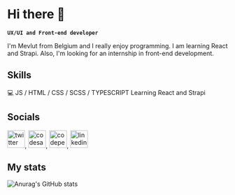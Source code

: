# Hi there 👋
**`UX/UI and Front-end developer`**

I'm Mevlut from Belgium and I really enjoy programming. I am learning React and Strapi.
Also, I'm looking for an internship in front-end development.

## Skills
💻 JS / HTML / CSS / SCSS / TYPESCRIPT
Learning React and Strapi 

## Socials    
[<img src='https://img.shields.io/badge/-Twitter-blue' alt='twitter' height='40'>](https://twitter.com/Code_1s_Art),  [<img src='https://cdn.jsdelivr.net/npm/simple-icons@3.0.1/icons/codesandbox.svg' alt='codesandbox' height='40'>](https://codesandbox.io/u/dimitrykatana),
[<img src='https://cdn.jsdelivr.net/npm/simple-icons@3.0.1/icons/codepen.svg' alt='codepen' height='40'>](https://codepen.io/ditrymi), [<img src='https://cdn.jsdelivr.net/npm/simple-icons@3.0.1/icons/linkedin.svg' alt='linkedin' height='40'>](https://www.linkedin.com/in/mevlut-duran-501b59227/)  

## My stats
![Anurag's GitHub stats](https://github-readme-stats.vercel.app/api?username=dimitrykatana&count_private=true&show_icons=true&theme=codeSTACKr)

<!-- ## My languages 
![Top Langs](https://github-readme-stats.vercel.app/api/top-langs/?username=dimitrykatana&theme=codeSTACKr&hide=objective-c&layout=compact)
 -->
